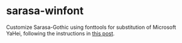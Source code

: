# sarasa-winfont

Customize Sarasa-Gothic using fonttools for substitution of Microsoft YaHei, following the instructions in [this post](https://bbs.pcbeta.com/viewthread-1960120-1-1.html).
